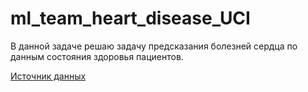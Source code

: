 # ml_team_heart_disease_UCI

В данной задаче решаю задачу предсказания болезней сердца по данным состояния здоровья пациентов.

[Источник данных](https://www.kaggle.com/ronitf/heart-disease-uci)


